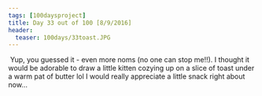 ```yaml
---
tags: [100daysproject]
title: Day 33 out of 100 [8/9/2016]
header:
  teaser: 100days/33toast.JPG
---
```


<img src="{{ site.url }}{{ site.baseurl }}/images/100days/33toast.JPG" alt="">
Yup, you guessed it - even more noms (no one can stop me!!).  I thought it would be adorable to draw a little kitten cozying up on a slice of toast under a warm pat of butter lol I would really appreciate a little snack right about now...

